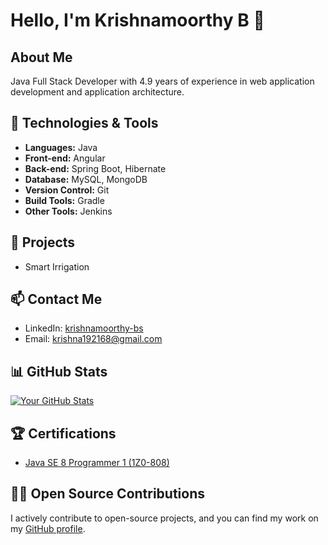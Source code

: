 # Hello, I'm Krishnamoorthy B 👋

## About Me
Java Full Stack Developer with 4.9 years of experience in web application development and application architecture.

## 🔧 Technologies & Tools
- **Languages:** Java
- **Front-end:** Angular
- **Back-end:** Spring Boot, Hibernate
- **Database:** MySQL, MongoDB
- **Version Control:** Git
- **Build Tools:** Gradle
- **Other Tools:** Jenkins

## 🚀 Projects
- Smart Irrigation

## 📫 Contact Me
- LinkedIn: [krishnamoorthy-bs](www.linkedin.com/in/krishnamoorthy-bs)
- Email: krishna192168@gmail.com

## 📊 GitHub Stats
[![Your GitHub Stats](https://github-readme-stats.vercel.app/api?username=krishnamoorthy-b&show_icons=true&count_private=true&hide=contribs)](https://github.com/krishnamoorthy-b)

## 🏆 Certifications
- [Java SE 8 Programmer 1 (1Z0-808)](link-to-certification1)

## 👨‍💻 Open Source Contributions
I actively contribute to open-source projects, and you can find my work on my [GitHub profile](https://github.com/krishnamoorthy-b).
